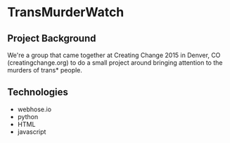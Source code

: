 # TransMurderWatch

## Project Background
We're a group that came together at Creating Change 2015 in Denver, CO (creatingchange.org) to do a small project around bringing attention to the murders of trans* people. 

## Technologies
* webhose.io
* python
* HTML
* javascript
